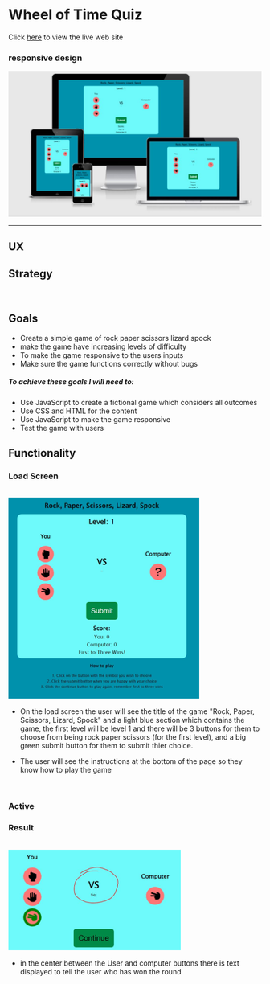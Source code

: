 # Wheel of Time Quiz 
Click [here](https://ib-1.github.io/Project-2-Ci/) to view the live web site 

### responsive design 
![Am I responsive](assets/images/am_i_responsiveLayout_prj2.png)
<hr>

## UX

## Strategy
<br>

## Goals
* Create a simple game of rock paper scissors lizard spock
* make the game have increasing levels of difficulty
* To make the game responsive to the users inputs
* Make sure the game functions correctly without bugs


##### To achieve these goals I will need to:
* Use JavaScript to create a fictional game which considers all outcomes
* Use CSS and HTML for the content 
* Use JavaScript to make the game responsive
* Test the game with users

## Functionality
### Load Screen

<br>

<img src="assets/images/load_page.JPG"  height="400">

<br>

* On the load screen the user will see the title of the game "Rock, Paper, Scissors, Lizard, Spock" and a light blue section which contains the game, the first level will be level 1 and there will be 3 buttons for them to choose from being rock paper scissors (for the first level), and a big green submit button for them to submit thier choice.

* The user will see the instructions at the bottom of the page so they know how to play the game

<br>

### Active

### Result 
<br>

<img src="assets/images/result.JPG" height="200">

<br>

* in the center between the User and computer buttons there is text displayed to tell the user who has won the round

